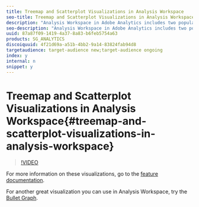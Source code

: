 ```yaml
---
title: Treemap and Scatterplot Visualizations in Analysis Workspace
seo-title: Treemap and Scatterplot Visualizations in Analysis Workspace
description: "Analysis Workspace in Adobe Analytics includes two popular visualization types: treemap and scatterplot. This video explains how to use both visualization types in your analysis."
seo-description: "Analysis Workspace in Adobe Analytics includes two popular visualization types: treemap and scatterplot. This video explains how to use both visualization types in your analysis."
uuid: 87a87f09-1419-4a37-8a83-b6feb5754a63
products: SG_ANALYTICS
discoiquuid: 4f21d69a-a51b-4bb2-9a14-83824fab94d8
targetaudience: target-audience new;target-audience ongoing
index: y
internal: n
snippet: y
---
```


# Treemap and Scatterplot Visualizations in Analysis Workspace{#treemap-and-scatterplot-visualizations-in-analysis-workspace}

>[!VIDEO](https://video.tv.adobe.com/v/23988/?quality=12)

For more information on these visualizations, go to the [feature documentation](https://marketing.adobe.com/resources/help/en_US/analytics/analysis-workspace/treemap.html).

For another great visualization you can use in Analysis Workspace, try the [Bullet Graph](https://helpx.adobe.com/analytics/kt/using/bullet-graph-viz-analysis-workspace-feature-video-use.html).
